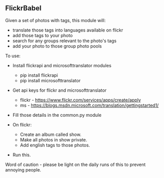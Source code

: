 FlickrBabel
-----------
Given a set of photos with tags, this module will:
- translate those tags into languages available on flickr
- add those tags to your photo
- search for any groups relevant to the photo's tags
- add your photo to those group photo pools

To use:
- Install flickrapi and microsofttranslator modules
  - pip install flickrapi
  - pip install microsofttranslator
- Get api keys for flickr and microsofttranslator
  - flickr - https://www.flickr.com/services/apps/create/apply
  - ms - https://blogs.msdn.microsoft.com/translation/gettingstarted1/
- Fill those details in the common.py module

- On flickr:
  - Create an album called show.
  - Make all photos in show private.
  - Add english tags to those photos.
- Run this.

Word of caution - please be light on the daily runs of this to prevent annoying people.

